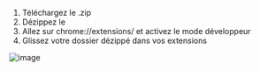 1) Téléchargez le .zip
2) Dézippez le 
3) Allez sur chrome://extensions/ et activez le mode développeur
4) Glissez votre dossier dézippé dans vos extensions

![image](https://user-images.githubusercontent.com/72795368/141510627-78ab9fdf-4044-43dd-99c8-22685a411039.png)
